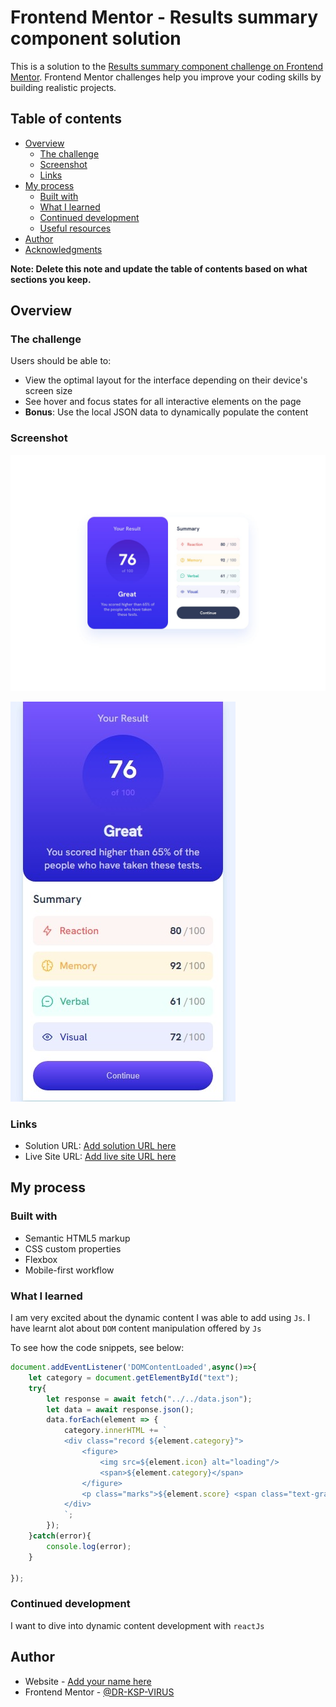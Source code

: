 # Frontend Mentor - Results summary component solution

This is a solution to the [Results summary component challenge on Frontend Mentor](https://www.frontendmentor.io/challenges/results-summary-component-CE_K6s0maV). Frontend Mentor challenges help you improve your coding skills by building realistic projects. 

## Table of contents

- [Overview](#overview)
  - [The challenge](#the-challenge)
  - [Screenshot](#screenshot)
  - [Links](#links)
- [My process](#my-process)
  - [Built with](#built-with)
  - [What I learned](#what-i-learned)
  - [Continued development](#continued-development)
  - [Useful resources](#useful-resources)
- [Author](#author)
- [Acknowledgments](#acknowledgments)

**Note: Delete this note and update the table of contents based on what sections you keep.**

## Overview

### The challenge

Users should be able to:

- View the optimal layout for the interface depending on their device's screen size
- See hover and focus states for all interactive elements on the page
- **Bonus**: Use the local JSON data to dynamically populate the content

### Screenshot

![Design preview for the results summary component coding challenge](./design/desktop-design.jpg)

![Design preview for the results summary component coding challenge](./design/mobile-solution-2.jpeg)


### Links

- Solution URL: [Add solution URL here](https://your-solution-url.com)
- Live Site URL: [Add live site URL here](https://your-live-site-url.com)

## My process

### Built with

- Semantic HTML5 markup
- CSS custom properties
- Flexbox
- Mobile-first workflow

### What I learned

I am very excited about the dynamic content I was able to add using `Js`.
I have learnt alot about `DOM` content manipulation offered by `Js`

To see how the code snippets, see below:

```js
document.addEventListener('DOMContentLoaded',async()=>{
    let category = document.getElementById("text");
    try{
        let response = await fetch("../../data.json");
        let data = await response.json();
        data.forEach(element => {
            category.innerHTML += `
            <div class="record ${element.category}">
                <figure>
                    <img src=${element.icon} alt="loading"/>
                    <span>${element.category}</span>
                </figure>
                <p class="marks">${element.score} <span class="text-gray">/100</span></p>
            </div>
            `;
        });
    }catch(error){
        console.log(error);
    }

});
```

### Continued development
I want to dive into dynamic content development with `reactJs`


## Author

- Website - [Add your name here](https://www.your-site.com)
- Frontend Mentor - [@DR-KSP-VIRUS](https://www.frontendmentor.io/profile/DR-KSP-VIRUS)